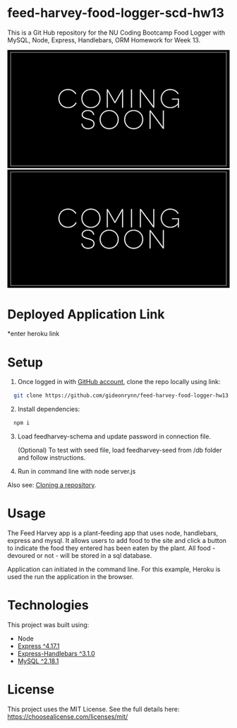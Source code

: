 # feed-harvey-food-logger-scd-hw13
This is a Git Hub repository for the NU Coding Bootcamp Food Logger with MySQL, Node, Express, Handlebars, ORM Homework for Week 13.


![feed harvey app screenshot](public/assets/images/feedharveyapp.jpg)
![feed harvey app gif](public/assets/images/feedharveyapp.gif)

# Deployed Application Link
*enter heroku link


# Setup

1. Once logged in with [GitHub account](https://github.login/), clone the repo locally using link:

  ```sh
    git clone https://github.com/gideonrynn/feed-harvey-food-logger-hw13.git
  ```

2. Install dependencies:
```sh
  npm i
```

3. Load feedharvey-schema and update password in connection file. 

    (Optional) To test with seed file, load feedharvey-seed from /db folder and follow instructions. 

4. Run in command line with node server.js


Also see: [Cloning a repository](https://help.github.com/en/github/creating-cloning-and-archiving-repositories/cloning-a-repository).


# Usage

The Feed Harvey app is a plant-feeding app that uses node, handlebars, express and mysql. It allows users to add food to the site and click a button to indicate the food they entered has been eaten by the plant. All food - devoured or not - will be stored in a sql database.

Application can initiated in the command line. For this example, Heroku is used the run the application in the browser.


# Technologies

This project was built using:

  - Node
  - [Express ^4.17.1](https://www.npmjs.com/package/express)
  - [Express-Handlebars ^3.1.0](https://www.npmjs.com/package/express-handlebars)
  - [MySQL ^2.18.1](https://www.npmjs.com/package/mysql)
  


# License

This project uses the MIT License. See the full details here: https://choosealicense.com/licenses/mit/ 

